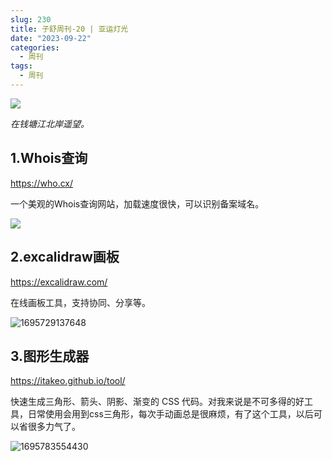 ```yaml
---
slug: 230
title: 子舒周刊-20 | 亚运灯光
date: "2023-09-22"
categories:
  - 周刊
tags:
  - 周刊
---
```


![](https://imgurl.zishu.me/images/1695728899693.jpg)

*在钱塘江北岸遥望。*

## 1.Whois查询

https://who.cx/

一个美观的Whois查询网站，加载速度很快，可以识别备案域名。

![](https://imgurl.zishu.me/images/1695728963549.jpg)

## 2.excalidraw画板

https://excalidraw.com/

在线画板工具，支持协同、分享等。

![1695729137648](https://imgurl.zishu.me/images/1695729137648.jpg)

## 3.图形生成器

https://itakeo.github.io/tool/

快速生成三角形、箭头、阴影、渐变的 CSS 代码。对我来说是不可多得的好工具，日常使用会用到css三角形，每次手动画总是很麻烦，有了这个工具，以后可以省很多力气了。

![1695783554430](https://imgurl.zishu.me/images/1695783554430.jpg)
